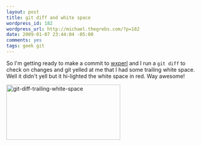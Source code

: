 ```yaml
--- 
layout: post
title: git diff and white space
wordpress_id: 182
wordpress_url: http://michael.thegrebs.com/?p=182
date: 2009-01-07 23:44:04 -05:00
comments: yes
tags: geek git
---
```

So I'm getting ready to make a commit to <a href="http://michael.thegrebs.com/software/wxperl/">wxperl</a> and I run a <code>git diff</code> to check on changes and git yelled at me that I had some trailing white space.  Well it didn't yell but it hi-lighted the white space in red.  Way awesome!

<a href="/assets/2009/git-diff-trailing-white-space.png"><img src="/assets/2009/git-diff-trailing-white-space-300x145.png" alt="git-diff-trailing-white-space" title="git-diff-trailing-white-space" width="300" height="145" class="aligncenter size-medium wp-image-185" /></a>
